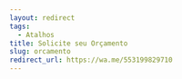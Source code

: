```yaml
---
layout: redirect
tags:
  - Atalhos
title: Solicite seu Orçamento
slug: orcamento
redirect_url: https://wa.me/553199829710
---
```

